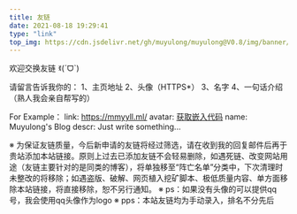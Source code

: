 ```yaml
---
title: 友链
date: 2021-08-18 19:29:41
type: "link"
top_img: https://cdn.jsdelivr.net/gh/muyulong/muyulong@V0.8/img/banner/links.jpg
---
```

欢迎交换友链 ꉂ(ˊᗜˋ)

请留言告诉我你的：
1、主页地址
2、头像（HTTPS*）
3、名字
4、一句话介绍（熟人我会亲自帮写的）

For Example：
link: https://mmyyll.ml/
avatar: [获取嵌入代码](https://cdn.jsdelivr.net/gh/muyulong/muyulong@V0.6/img/custom/avatar.png)
name: Muyulong's Blog
descr: Just write something...


※ 为保证友链质量，今后新申请的友链将经过筛选，请在收到我的回复邮件后再于贵站添加本站链接。原则上过去已添加友链不会轻易删除，如遇死链、改变网站用途（友链主要针对的是同类的博客），将单独移至“阵亡名单”分类中，下次清理时未整改的将移除；如遇盗版、破解、网页植入挖矿脚本、极低质量内容、单方面移除本站链接，将直接移除，恕不另行通知。
※ ps：如果没有头像的可以提供qq号，我会使用qq头像作为logo
※ pps：本站友链均为手动录入，排名不分先后
